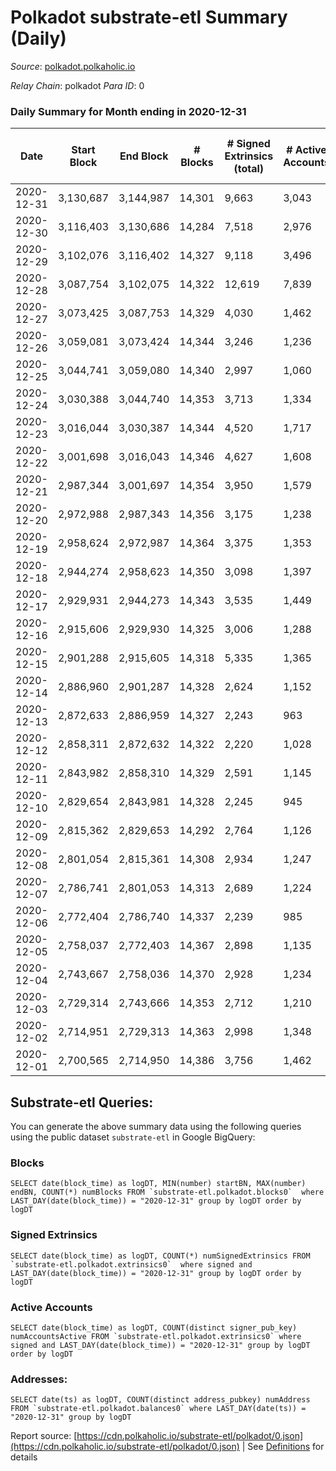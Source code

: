 # Polkadot substrate-etl Summary (Daily)

_Source_: [polkadot.polkaholic.io](https://polkadot.polkaholic.io)

*Relay Chain*: polkadot
*Para ID*: 0



### Daily Summary for Month ending in 2020-12-31


| Date | Start Block | End Block | # Blocks | # Signed Extrinsics (total) | # Active Accounts | # Passive | # New | # Addresses with Balances | # Events | # Transfers | # XCM Transfers In | # XCM Transfers Out |
| ---- | ----------- | --------- | -------- | --------------------------- | ----------------- | --------- | ----- | ------------------------- | -------- | ----------- | ------------------ | ------------------- |
| 2020-12-31 | 3,130,687 | 3,144,987 | 14,301  | 9,663 | 3,043 |  |  | 63,247 | 73,885 | 10,251 ($822,512,582.53) |   |   |
| 2020-12-30 | 3,116,403 | 3,130,686 | 14,284  | 7,518 | 2,976 |  |  |  | 64,136 | 7,554 ($637,734,121.65) |   |   |
| 2020-12-29 | 3,102,076 | 3,116,402 | 14,327  | 9,118 | 3,496 |  |  |  | 73,401 | 9,075 ($820,751,910.38) |   |   |
| 2020-12-28 | 3,087,754 | 3,102,075 | 14,322  | 12,619 | 7,839 |  |  |  | 94,866 | 11,620 ($2,707,667,871.27) |   |   |
| 2020-12-27 | 3,073,425 | 3,087,753 | 14,329  | 4,030 | 1,462 |  |  |  | 42,131 | 3,331 ($214,694,106.14) |   |   |
| 2020-12-26 | 3,059,081 | 3,073,424 | 14,344  | 3,246 | 1,236 |  |  |  | 36,715 | 2,635 ($105,032,525.49) |   |   |
| 2020-12-25 | 3,044,741 | 3,059,080 | 14,340  | 2,997 | 1,060 |  |  |  | 35,755 | 2,372 ($124,507,447.88) |   |   |
| 2020-12-24 | 3,030,388 | 3,044,740 | 14,353  | 3,713 | 1,334 |  |  |  | 39,705 | 3,076 ($255,834,647.15) |   |   |
| 2020-12-23 | 3,016,044 | 3,030,387 | 14,344  | 4,520 | 1,717 |  |  |  | 44,375 | 3,745 ($264,081,515.73) |   |   |
| 2020-12-22 | 3,001,698 | 3,016,043 | 14,346  | 4,627 | 1,608 |  |  |  | 45,240 | 3,722 ($357,638,845.49) |   |   |
| 2020-12-21 | 2,987,344 | 3,001,697 | 14,354  | 3,950 | 1,579 |  |  |  | 44,741 | 3,312 ($378,025,214.92) |   |   |
| 2020-12-20 | 2,972,988 | 2,987,343 | 14,356  | 3,175 | 1,238 |  |  |  | 37,342 | 2,530 ($92,228,722.90) |   |   |
| 2020-12-19 | 2,958,624 | 2,972,987 | 14,364  | 3,375 | 1,353 |  |  |  | 37,478 | 2,545 ($191,231,564.90) |   |   |
| 2020-12-18 | 2,944,274 | 2,958,623 | 14,350  | 3,098 | 1,397 |  |  |  | 35,777 | 2,503 ($165,790,436.00) |   |   |
| 2020-12-17 | 2,929,931 | 2,944,273 | 14,343  | 3,535 | 1,449 |  |  |  | 40,479 | 2,995 ($205,313,199.64) |   |   |
| 2020-12-16 | 2,915,606 | 2,929,930 | 14,325  | 3,006 | 1,288 |  |  |  | 36,383 | 2,217 ($313,993,757.41) |   |   |
| 2020-12-15 | 2,901,288 | 2,915,605 | 14,318  | 5,335 | 1,365 |  |  |  | 50,379 | 2,276 ($354,520,072.98) |   |   |
| 2020-12-14 | 2,886,960 | 2,901,287 | 14,328  | 2,624 | 1,152 |  |  |  | 34,274 | 1,803 ($126,718,323.95) |   |   |
| 2020-12-13 | 2,872,633 | 2,886,959 | 14,327  | 2,243 | 963 |  |  |  | 32,250 | 1,586 ($81,738,069.46) |   |   |
| 2020-12-12 | 2,858,311 | 2,872,632 | 14,322  | 2,220 | 1,028 |  |  |  | 32,139 | 1,690 ($54,197,564.11) |   |   |
| 2020-12-11 | 2,843,982 | 2,858,310 | 14,329  | 2,591 | 1,145 |  |  |  | 34,545 | 1,879 ($353,372,192.14) |   |   |
| 2020-12-10 | 2,829,654 | 2,843,981 | 14,328  | 2,245 | 945 |  |  |  | 32,374 | 1,660 ($49,416,868.37) |   |   |
| 2020-12-09 | 2,815,362 | 2,829,653 | 14,292  | 2,764 | 1,126 |  |  |  | 35,378 | 2,007 ($146,101,656.63) |   |   |
| 2020-12-08 | 2,801,054 | 2,815,361 | 14,308  | 2,934 | 1,247 |  |  |  | 35,908 | 2,343 ($109,928,746.96) |   |   |
| 2020-12-07 | 2,786,741 | 2,801,053 | 14,313  | 2,689 | 1,224 |  |  |  | 39,601 | 1,925 ($166,603,676.64) |   |   |
| 2020-12-06 | 2,772,404 | 2,786,740 | 14,337  | 2,239 | 985 |  |  |  | 32,609 | 1,706 ($89,131,443.55) |   |   |
| 2020-12-05 | 2,758,037 | 2,772,403 | 14,367  | 2,898 | 1,135 |  |  |  | 35,815 | 2,281 ($138,617,877.23) |   |   |
| 2020-12-04 | 2,743,667 | 2,758,036 | 14,370  | 2,928 | 1,234 |  |  |  | 36,996 | 2,216 ($155,096,010.06) |   |   |
| 2020-12-03 | 2,729,314 | 2,743,666 | 14,353  | 2,712 | 1,210 |  |  |  | 35,027 | 2,104 ($93,242,492.99) |   |   |
| 2020-12-02 | 2,714,951 | 2,729,313 | 14,363  | 2,998 | 1,348 |  |  |  | 37,177 | 2,318 ($211,362,679.09) |   |   |
| 2020-12-01 | 2,700,565 | 2,714,950 | 14,386  | 3,756 | 1,462 |  |  |  | 40,970 | 2,942 ($232,151,466.37) |   |   |

## Substrate-etl Queries:
You can generate the above summary data using the following queries using the public dataset `substrate-etl` in Google BigQuery:


### Blocks
```
SELECT date(block_time) as logDT, MIN(number) startBN, MAX(number) endBN, COUNT(*) numBlocks FROM `substrate-etl.polkadot.blocks0`  where LAST_DAY(date(block_time)) = "2020-12-31" group by logDT order by logDT
```


### Signed Extrinsics
```
SELECT date(block_time) as logDT, COUNT(*) numSignedExtrinsics FROM `substrate-etl.polkadot.extrinsics0`  where signed and LAST_DAY(date(block_time)) = "2020-12-31" group by logDT order by logDT
```


### Active Accounts
```
SELECT date(block_time) as logDT, COUNT(distinct signer_pub_key) numAccountsActive FROM `substrate-etl.polkadot.extrinsics0` where signed and LAST_DAY(date(block_time)) = "2020-12-31" group by logDT order by logDT
```


### Addresses:
```
SELECT date(ts) as logDT, COUNT(distinct address_pubkey) numAddress FROM `substrate-etl.polkadot.balances0` where LAST_DAY(date(ts)) = "2020-12-31" group by logDT
```



Report source: [https://cdn.polkaholic.io/substrate-etl/polkadot/0.json](https://cdn.polkaholic.io/substrate-etl/polkadot/0.json) | See [Definitions](/DEFINITIONS.md) for details
